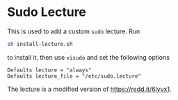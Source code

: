 # Sudo Lecture

This is used to add a custom `sudo` lecture. Run

```sh
sh install-lecture.sh
```
to install it, then use `visudo` and set the following options

```
Defaults lecture = "always"
Defaults lecture_file = "/etc/sudo.lecture"
```

The lecture is a modified version of https://redd.it/6lyvx1.
